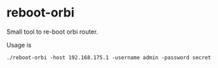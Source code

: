 # reboot-orbi
Small tool to re-boot orbi router.

Usage is 

    ./reboot-orbi -host 192.168.175.1 -username admin -password secret
